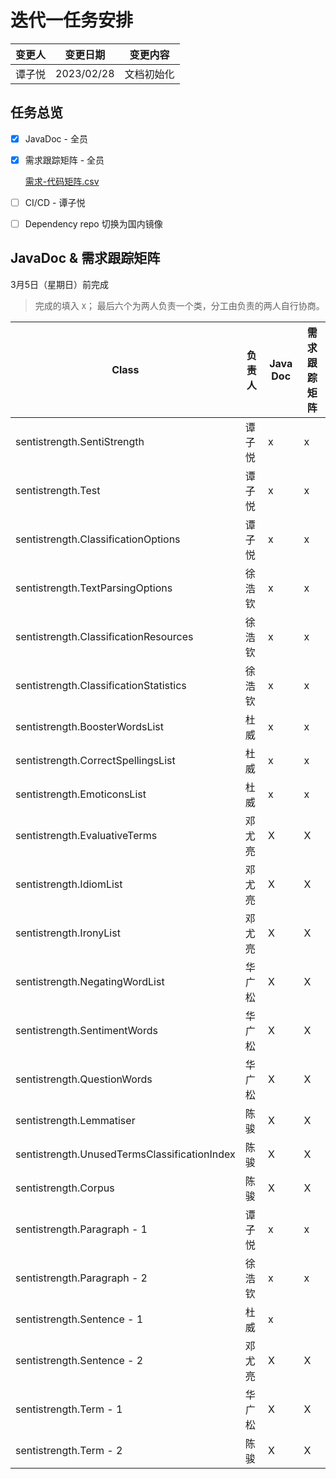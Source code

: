 # 迭代一任务安排

| 变更人 | 变更日期   | 变更内容   |
| :----- | ---------- | ---------- |
| 谭子悦 | 2023/02/28 | 文档初始化 |

## 任务总览

- [x] JavaDoc - 全员
- [x] 需求跟踪矩阵 - 全员

  [需求-代码矩阵.csv](./需求-代码矩阵.csv)
- [ ] CI/CD - 谭子悦
- [ ] Dependency repo 切换为国内镜像

## JavaDoc & 需求跟踪矩阵

3月5日（星期日）前完成

> 完成的填入 `X`；
> 最后六个为两人负责一个类，分工由负责的两人自行协商。

| Class                                        | 负责人 | Java Doc | 需求跟踪矩阵 |
| -------------------------------------------- | ------ | -------- | -------- |
| sentistrength.SentiStrength                  | 谭子悦 |     x     | x |
| sentistrength.Test                           | 谭子悦 |    x      | x |
| sentistrength.ClassificationOptions          | 谭子悦 |    x      | x |
| sentistrength.TextParsingOptions             | 徐浩钦 | x | x |
| sentistrength.ClassificationResources        | 徐浩钦 | x | x |
| sentistrength.ClassificationStatistics       | 徐浩钦 | x | x |
| sentistrength.BoosterWordsList               | 杜威   | x | x |
| sentistrength.CorrectSpellingsList           | 杜威   | x | x |
| sentistrength.EmoticonsList                  | 杜威   | x | x |
| sentistrength.EvaluativeTerms                | 邓尤亮 |    X     |    X     |
| sentistrength.IdiomList                      | 邓尤亮 |    X     |    X     |
| sentistrength.IronyList                      | 邓尤亮 |    X     |    X     |
| sentistrength.NegatingWordList               | 华广松 | X | X |
| sentistrength.SentimentWords                 | 华广松 | X | X |
| sentistrength.QuestionWords                  | 华广松 | X | X |
| sentistrength.Lemmatiser                     | 陈骏   | X | X |
| sentistrength.UnusedTermsClassificationIndex | 陈骏   | X | X |
| sentistrength.Corpus                         | 陈骏   | X | X |
| sentistrength.Paragraph - 1                  | 谭子悦 |    x      | x |
| sentistrength.Paragraph - 2                  | 徐浩钦 |     x     | x |
| sentistrength.Sentence - 1                   | 杜威   | x |          |
| sentistrength.Sentence - 2                   | 邓尤亮 | X | X |
| sentistrength.Term - 1                       | 华广松 | X | X |
| sentistrength.Term - 2                       | 陈骏   | X | X |
